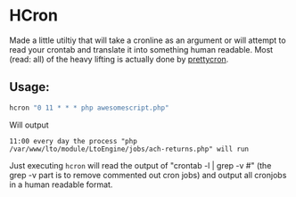 # HCron

Made a little utiltiy that will take a cronline as an argument or will attempt to read your crontab and translate it into something human readable. Most (read: all) of the heavy lifting is actually done by [prettycron](https://github.com/azza-bazoo/prettycron). 

## Usage:

```bash
hcron "0 11 * * * php awesomescript.php"
```

Will output
```
11:00 every day the process "php /var/www/lto/module/LtoEngine/jobs/ach-returns.php" will run
```

Just executing `hcron` will read the output of "crontab -l | grep -v \#" (the grep -v part is to remove commented out cron jobs) and output all cronjobs in a human readable format.
